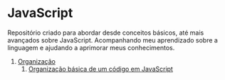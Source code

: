 # JavaScript

Repositório criado para abordar desde conceitos básicos, até mais avançados sobre JavaScript. Acompanhando meu aprendizado sobre a linguagem e ajudando a aprimorar meus conhecimentos.

1. [Organização](/1.organizacao)
   1. [Organização básica de um código em JavaScript](/1.organizacao/organizacao-basica-de-um-codigo-javascript.md)